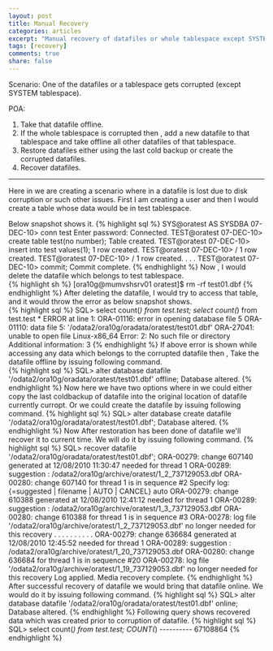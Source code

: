 ```yaml
---
layout: post
title: Manual Recovery
categories: articles
excerpt: "Manual recovery of datafiles or whole tablespace except SYSTEM tablespace and its datafiles."
tags: [recovery]
comments: true
share: false
---
```


Scenario: One of the datafiles or a tablespace gets corrupted (except SYSTEM tablespace).

POA:

1. Take that datafile offline.  
1. If the whole tablespace is corrupted then , add a new datafile to that tablespace and take offline all other datafiles of that tablespace.  
1. Restore datafiles either using the last cold backup or create the corrupted datafiles.  
1. Recover datafiles.  

---

Here in we are creating a scenario where in a datafile is lost due to disk corruption or such other issues.
First I am creating a user and then I would create a table whose data would be in test tablespace.

Below snapshot shows it.
{% highlight sql %}
    SYS@oratest AS SYSDBA 07-DEC-10> conn test
    Enter password:
    Connected.
    TEST@oratest 07-DEC-10> create table test(no number);
    Table created.
    TEST@oratest 07-DEC-10> insert into test values(1);
    1 row created.
    TEST@oratest 07-DEC-10> /
    1 row created.
    TEST@oratest 07-DEC-10> /
    1 row created.
    .
    .
    .
    TEST@oratest 07-DEC-10> commit;
    Commit complete.
{% endhighlight %}
Now , I would delete the datafile which belongs to test tablespace.  
{% highlight sh %}
    [ora10g@mumvshsrv01 oratest]$ rm -rf test01.dbf
{% endhighlight %}
After deleting the datafile, I would try to access that table, and it would throw the error as below snapshot shows.  
{% highlight sql %}
    SQL> select count(*) from test.test;
    select count(*) from test.test
     *
    ERROR at line 1:
    ORA-01116: error in opening database file 5
    ORA-01110: data file 5: '/odata2/ora10g/oradata/oratest/test01.dbf'
    ORA-27041: unable to open file
    Linux-x86_64 Error: 2: No such file or directory
    Additional information: 3
{% endhighlight %}
If above error is shown while accessing any data which belongs to the corrupted datafile then , Take the datafile offline by issuing following command.  
{% highlight sql %}
    SQL> alter database datafile '/odata2/ora10g/oradata/oratest/test01.dbf' offline;
    Database altered.
{% endhighlight %}
Now here we have two options where in we could either copy the last coldbackup of datafile into the
original location of datafile currently curropt. Or we could create the datafile by issuing following command.
{% highlight sql %}
    SQL> alter database create datafile '/odata2/ora10g/oradata/oratest/test01.dbf';
    Database altered.
{% endhighlight %}
Now After restoration has been done of datafile we'll recover it to current time.
We will do it by issuing following command.
{% highlight sql %}
    SQL> recover datafile '/odata2/ora10g/oradata/oratest/test01.dbf';
    ORA-00279: change 607140 generated at 12/08/2010 11:30:47 needed for thread 1
    ORA-00289: suggestion : /odata2/ora10g/archive/oratest/1_2_737129053.dbf
    ORA-00280: change 607140 for thread 1 is in sequence #2
    Specify log: {<RET>=suggested | filename | AUTO | CANCEL}
    auto
    ORA-00279: change 610388 generated at 12/08/2010 12:41:12 needed for thread 1
    ORA-00289: suggestion : /odata2/ora10g/archive/oratest/1_3_737129053.dbf
    ORA-00280: change 610388 for thread 1 is in sequence #3
    ORA-00278: log file '/odata2/ora10g/archive/oratest/1_2_737129053.dbf' no
    longer needed for this recovery
    .
    .
    .
    .
    .
    .
    .
    .
    .
    .
    ORA-00279: change 636684 generated at 12/08/2010 12:45:52 needed for thread 1
    ORA-00289: suggestion : /odata2/ora10g/archive/oratest/1_20_737129053.dbf
    ORA-00280: change 636684 for thread 1 is in sequence #20
    ORA-00278: log file '/odata2/ora10g/archive/oratest/1_19_737129053.dbf' no
    longer needed for this recovery
    Log applied.
    Media recovery complete.
{% endhighlight %}
After successful recovery of datafile we would bring that datafile online.
We would do it by issuing following command.
{% highlight sql %}
    SQL> alter database datafile '/odata2/ora10g/oradata/oratest/test01.dbf' online;
    Database altered.
{% endhighlight %}
Following query shows recovered data which was created prior to corruption of datafile.
{% highlight sql %}
    SQL> select count(*) from test.test;
     COUNT(*)
    ----------
     67108864
{% endhighlight %}